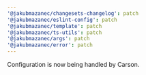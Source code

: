 ```yaml
---
'@jakubmazanec/changesets-changelog': patch
'@jakubmazanec/eslint-config': patch
'@jakubmazanec/template': patch
'@jakubmazanec/ts-utils': patch
'@jakubmazanec/args': patch
'@jakubmazanec/error': patch
---
```


Configuration is now being handled by Carson.
